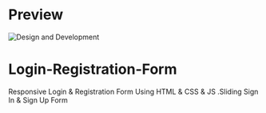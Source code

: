 # Preview
![Design and Development](https://github.com/nirajkumar999)

# Login-Registration-Form
Responsive Login &amp; Registration Form Using HTML &amp; CSS &amp; JS .Sliding Sign In &amp; Sign Up Form
